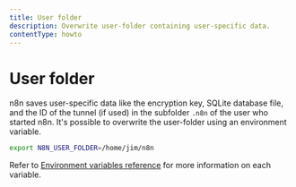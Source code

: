 ```yaml
---
title: User folder
description: Overwrite user-folder containing user-specific data. 
contentType: howto
---
```


# User folder

n8n saves user-specific data like the encryption key, SQLite database file, and
the ID of the tunnel (if used) in the subfolder `.n8n` of the user who started n8n. It's possible to overwrite the user-folder using an environment variable.

```bash
export N8N_USER_FOLDER=/home/jim/n8n
```
Refer to [Environment variables reference](/hosting/configuration/environment-variables/) for more information on each variable.